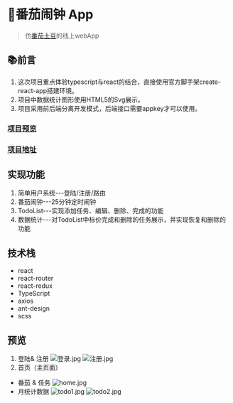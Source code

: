 # 🍅番茄闹钟 App
> 仿[番茄土豆](https://pomotodo.com/app/)的线上webApp

## 📚前言
1. 这次项目重点体验typescript与react的结合，直接使用官方脚手架create-react-app搭建环境。
2. 项目中数据统计图形使用HTML5的Svg展示。
3. 项目采用前后端分离开发模式，后端接口需要appkey才可以使用。


### [项目预览](https://QIMengz.github.io/tomato/)
### [项目地址](https://github.com/QIMengz/tomato)


## 实现功能
1. 简单用户系统---登陆/注册/路由
2. 番茄闹钟---25分钟定时闹钟
3. TodoList---实现添加任务、编辑、删除、完成的功能
4. 数据统计---对TodoList中标价完成和删除的任务展示，并实现恢复和删除的功能


## 技术栈
- react
- react-router
- react-redux
- TypeScript
- axios
- ant-design
- scss


## 预览
1. 登陆& 注册
![登录.jpg](https://i.loli.net/2019/08/06/LjMPsCG6vpgKDEe.jpg)
![注册.jpg](https://i.loli.net/2019/08/06/78ExXjw3s2Yp4Ug.jpg)
2. 首页（主页面）
  - 番茄 & 任务
![home.jpg](https://i.loli.net/2019/08/06/YJairUSXcQCxos3.jpg)
  - 月统计数据
![todo1.jpg](https://i.loli.net/2019/08/06/MlYgruUd3AJ6a1P.jpg)
![todo2.jpg](https://i.loli.net/2019/08/06/xUKulpCorRhyJGH.jpg)

